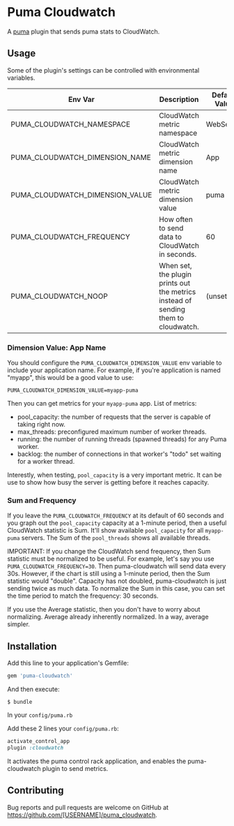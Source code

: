 # Puma Cloudwatch

A [puma](https://puma.io) plugin that sends puma stats to CloudWatch.

## Usage

Some of the plugin's settings can be controlled with environmental variables.

Env Var | Description | Default Value
--- | --- | ---
PUMA\_CLOUDWATCH\_NAMESPACE | CloudWatch metric namespace | WebServer
PUMA\_CLOUDWATCH\_DIMENSION\_NAME | CloudWatch metric dimension name | App
PUMA\_CLOUDWATCH\_DIMENSION\_VALUE | CloudWatch metric dimension value | puma
PUMA\_CLOUDWATCH\_FREQUENCY | How often to send data to CloudWatch in seconds. | 60
PUMA\_CLOUDWATCH\_NOOP | When set, the plugin prints out the metrics instead of sending them to cloudwatch. | (unset)

### Dimension Value: App Name

You should configure the `PUMA_CLOUDWATCH_DIMENSION_VALUE` env variable to include your application name.
For example, if you're application is named "myapp", this would be a good value to use:

    PUMA_CLOUDWATCH_DIMENSION_VALUE=myapp-puma

Then you can get metrics for your `myapp-puma` app. List of metrics:

* pool_capacity: the number of requests that the server is capable of taking right now.
* max_threads:  preconfigured maximum number of worker threads.
* running: the number of running threads (spawned threads) for any Puma worker.
* backlog: the number of connections in that worker's "todo" set waiting for a worker thread.

Interestly, when testing, `pool_capacity` is a very important metric. It can be use to show how busy the server is getting before it reaches capacity.

### Sum and Frequency

If you leave the `PUMA_CLOUDWATCH_FREQUENCY` at its default of 60 seconds and you graph out the `pool_capacity` capacity at a 1-minute period, then a useful CloudWatch statistic is Sum. It'll show available `pool_capacity` for all `myapp-puma` servers.  The Sum of the `pool_threads` shows all available threads.

IMPORTANT: If you change the CloudWatch send frequency, then Sum statistic must be normalized to be useful.  For example, let's say you use `PUMA_CLOUDWATCH_FREQUENCY=30`. Then puma-cloudwatch will send data every 30s. However, if the chart is still using a 1-minute period, then the Sum statistic would "double".  Capacity has not doubled, puma-cloudwatch is just sending twice as much data.  To normalize the Sum in this case, you can set the time period to match the frequency: 30 seconds.

If you use the Average statistic, then you don't have to worry about normalizing. Average already inherently normalized. In a way, average simpler.

## Installation

Add this line to your application's Gemfile:

```ruby
gem 'puma-cloudwatch'
```

And then execute:

    $ bundle

In your `config/puma.rb`

Add these 2 lines your `config/puma.rb`:

```ruby
activate_control_app
plugin :cloudwatch
```

It activates the puma control rack application, and enables the puma-cloudwatch plugin to send metrics.

## Contributing

Bug reports and pull requests are welcome on GitHub at https://github.com/[USERNAME]/puma_cloudwatch.
